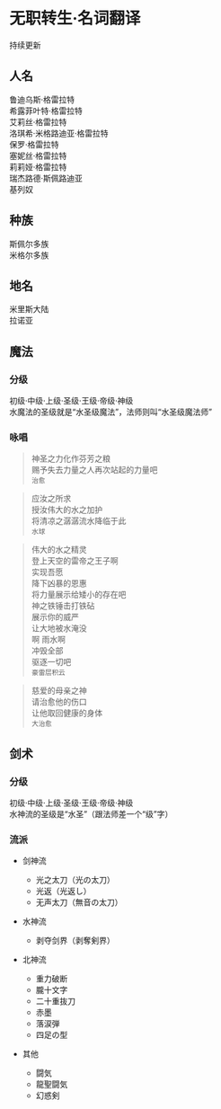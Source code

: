 # 无职转生·名词翻译
持续更新

## 人名
鲁迪乌斯·格雷拉特  
希露菲叶特·格雷拉特  
艾莉丝·格雷拉特  
洛琪希·米格路迪亚·格雷拉特  
保罗·格雷拉特  
塞妮丝·格雷拉特  
莉莉娅·格雷拉特  
瑞杰路德·斯佩路迪亚  
基列奴  

## 种族
斯佩尔多族  
米格尔多族  

## 地名
米里斯大陆  
拉诺亚  

## 魔法

### 分级
初级·中级·上级·圣级·王级·帝级·神级  
水魔法的圣级就是“水圣级魔法”，法师则叫“水圣级魔法师”  

### 咏唱

> 神圣之力化作芬芳之粮  
赐予失去力量之人再次站起的力量吧  
`治愈`  

> 应汝之所求  
授汝伟大的水之加护  
将清凉之潺潺流水降临于此  
`水球`  

> 伟大的水之精灵  
登上天空的雷帝之王子啊  
实现吾愿  
降下凶暴的恩惠  
将力量展示给矮小的存在吧  
神之铁锤击打铁砧  
展示你的威严  
让大地被水淹没  
啊 雨水啊  
冲毁全部  
驱逐一切吧  
`豪雷层积云`  

> 慈爱的母亲之神  
请治愈他的伤口  
让他取回健康的身体  
`大治愈`  


## 剑术

### 分级 
初级·中级·上级·圣级·王级·帝级·神级  
水神流的圣级是“水圣”（跟法师差一个“级”字）

### 流派
+ 剑神流  
    - 光之太刀（光の太刀）  
    - 光返（光返し）  
    - 无声太刀（無音の太刀）  

+ 水神流  
    - 剥夺剑界（剥奪剣界）  

+ 北神流  
    - 重力破断  
    - 朧十文字  
    - 二十重抜刀  
    - 赤墨  
    - 落涙弾  
    - 四足の型  

+ 其他  
    - 闘気  
    - 龍聖闘気  
    - 幻惑剣  


